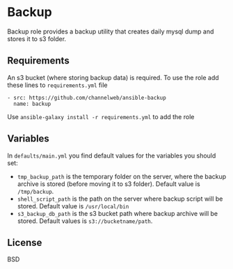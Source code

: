 Backup
======

Backup role provides a backup utility that creates daily mysql dump and stores it to s3 folder.

Requirements
------------

An s3 bucket (where storing backup data) is required.
To use the role add these lines to `requirements.yml` file

    - src: https://github.com/channelweb/ansible-backup
      name: backup

Use `ansible-galaxy install -r requirements.yml` to add the role

Variables
---------

In `defaults/main.yml` you find default values for the variables you should set:

- `tmp_backup_path` is the temporary folder on the server, where the backup archive is stored (before moving it to s3 folder). Default value is `/tmp/backup`.
- `shell_script_path` is the path on the server where backup script will be stored. Default value is `/usr/local/bin`
- `s3_backup_db_path` is the s3 bucket path where backup archive will be stored. Default values is `s3://bucketname/path`.

License
-------

BSD
